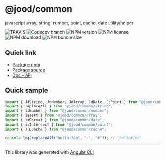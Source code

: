 # @jood/common

javascript array, string, number, point, cache, date utility/helper

![TRAVIS](https://travis-ci.org/molgga/jood-common.svg?branch=master)
![Codecov branch](https://img.shields.io/codecov/c/github/molgga/jood-common/master)
![NPM version](https://img.shields.io/npm/v/@jood/common.svg)
![NPM license](https://img.shields.io/npm/l/@jood/common)
![NPM download](https://img.shields.io/npm/dt/@jood/common)
![NPM bundle size](https://img.shields.io/bundlephobia/min/@jood/common)

## Quick link

- [Package npm](https://www.npmjs.com/package/@jood/common)
- [Package source](https://github.com/molgga/jood-common/tree/master/projects/packages)
- [Doc - API](https://molgga.github.io/jood-common)

## Quick sample

```typescript
import { JdString, JdNumber, JdArray, JdDate, JdPoint } from "@jood/common";
import { replaceAll } from "@jood/common/string";
import { isNumber } from "@jood/common/number";
import { insert } from "@jood/common/array";
import { toFormat } from "@jood/common/date";
import { isIntersect } from "@jood/common/point";
import { TTLCache } from "@jood/common/cache";

console.log(replaceAll("hello-foo", "-", "#")); // "hello#foo"
```

---

This library was generated with [Angular CLI](https://github.com/angular/angular-cli)

